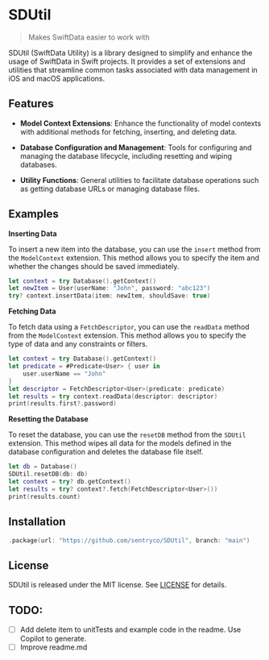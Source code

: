 # SDUtil

> Makes SwiftData easier to work with

SDUtil (SwiftData Utility) is a library designed to simplify and enhance the usage of SwiftData in Swift projects. It provides a set of extensions and utilities that streamline common tasks associated with data management in iOS and macOS applications.

## Features

- **Model Context Extensions**: Enhance the functionality of model contexts with additional methods for fetching, inserting, and deleting data.

- **Database Configuration and Management**: Tools for configuring and managing the database lifecycle, including resetting and wiping databases.

- **Utility Functions**: General utilities to facilitate database operations such as getting database URLs or managing database files.


## Examples
 
**Inserting Data**

To insert a new item into the database, you can use the `insert` method from the `ModelContext` extension. This method allows you to specify the item and whether the changes should be saved immediately.

```swift
let context = try Database().getContext()  
let newItem = User(userName: "John", password: "abc123")
try? context.insertData(item: newItem, shouldSave: true)
``` 

**Fetching Data** 

To fetch data using a `FetchDescriptor`, you can use the `readData` method from the `ModelContext` extension. This method allows you to specify the type of data and any constraints or filters. 

```swift 
let context = try Database().getContext()  
let predicate = #Predicate<User> { user in  
    user.userName == "John" 
}
let descriptor = FetchDescriptor<User>(predicate: predicate)  
let results = try context.readData(descriptor: descriptor)
print(results.first?.password)
```

**Resetting the Database** 
 
To reset the database, you can use the `resetDB` method from the `SDUtil` extension. This method wipes all data for the models defined in the database configuration and deletes the database file itself. 
 
```swift 
let db = Database()
SDUtil.resetDB(db: db) 
let context = try? db.getContext()
let results = try? context?.fetch(FetchDescriptor<User>())
print(results.count)
```  

## Installation

```swift
.package(url: "https://github.com/sentryco/SDUtil", branch: "main")
```

## License

SDUtil is released under the MIT license. See [LICENSE](LICENSE) for details.

## TODO: 
- [ ] Add delete item to unitTests and example code in the readme. Use Copilot to generate.
- [ ] Improve readme.md
